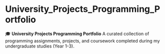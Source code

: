 # University_Projects_Programming_Portfolio
🎓 **University Projects Programming Portfolio**   A curated collection of programming assignments, projects, and coursework completed during my undergraduate studies (Year 1-3). 
